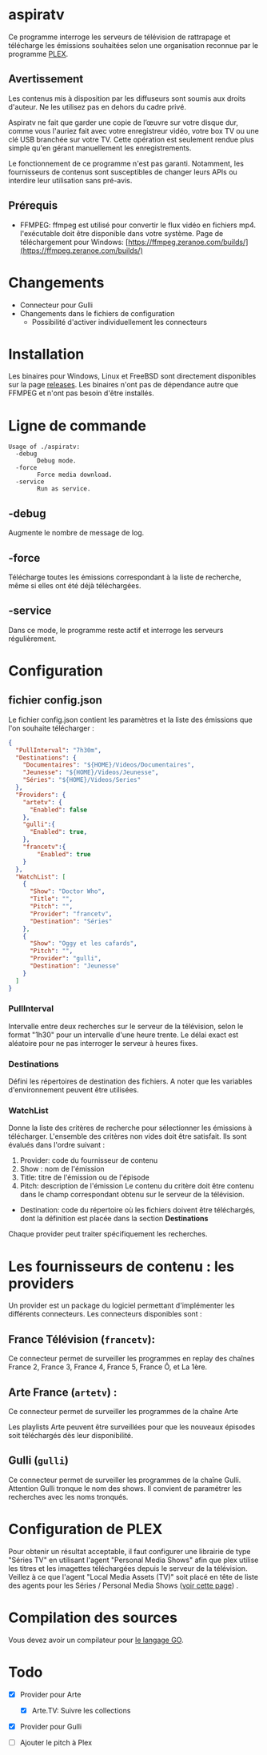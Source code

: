 # aspiratv

Ce programme interroge les serveurs de télévision de rattrapage et télécharge les émissions souhaitées selon une organisation reconnue par le programme [PLEX](https://www.plex.tv/).

## Avertissement
Les contenus mis à disposition par les diffuseurs sont soumis aux droits d'auteur. Ne les utilisez pas en dehors du cadre privé.

Aspiratv ne fait que garder une copie de l’œuvre sur votre disque dur, comme vous l'auriez fait avec votre enregistreur vidéo, votre box TV ou une clé USB branchée sur votre TV. Cette opération est seulement rendue plus simple qu'en gérant manuellement les enregistrements.

Le fonctionnement de ce programme n'est pas garanti. Notamment, les fournisseurs de contenus sont susceptibles de changer leurs APIs ou interdire leur utilisation sans pré-avis. 

## Prérequis

- FFMPEG: ffmpeg est utilisé pour convertir le flux vidéo en fichiers mp4. l'exécutable doit être disponible dans votre système. Page de téléchargement pour Windows: [https://ffmpeg.zeranoe.com/builds/](https://ffmpeg.zeranoe.com/builds/)

# Changements

- Connecteur pour Gulli
- Changements dans le fichiers de configuration
  - Possibilité d'activer individuellement les connecteurs


# Installation

Les binaires pour Windows, Linux et FreeBSD sont directement disponibles sur la page [releases](https://github.com/simulot/aspiratv/releases/latest). Les binaires n'ont pas de dépendance autre que FFMPEG et n'ont pas besoin d'être installés.

# Ligne de commande

```
Usage of ./aspiratv:
  -debug
        Debug mode.
  -force
        Force media download.
  -service
        Run as service.
```
## -debug
Augmente le nombre de message de log.

## -force
Télécharge toutes les émissions correspondant à la liste de recherche, même si elles ont été déjà téléchargées.

## -service
Dans ce mode, le programme reste actif et interroge les serveurs régulièrement.


# Configuration

## fichier **config.json**

Le fichier config.json contient les paramètres et la liste des émissions que l'on souhaite télécharger :

``` json
{
  "PullInterval": "7h30m",
  "Destinations": {
    "Documentaires": "${HOME}/Videos/Documentaires",
    "Jeunesse": "${HOME}/Videos/Jeunesse",
    "Séries": "${HOME}/Videos/Series"
  },
  "Providers": {
    "artetv": {
      "Enabled": false        
    },
    "gulli":{
      "Enabled": true,
    },
    "francetv":{
        "Enabled": true
    }
  },
  "WatchList": [
    {
      "Show": "Doctor Who", 
      "Title": "",
      "Pitch": "",
      "Provider": "francetv",
      "Destination": "Séries"
    },
    {
      "Show": "Oggy et les cafards",
      "Pitch": "",
      "Provider": "gulli",
      "Destination": "Jeunesse"
    }
  ]
}
```
### PullInterval
Intervalle entre deux recherches sur le serveur de la télévision, selon le format "1h30" pour un intervalle d'une heure trente.
Le délai exact est aléatoire pour ne pas interroger le serveur à heures fixes.

### Destinations
Défini les répertoires de destination des fichiers. A noter que les variables d'environnement peuvent être utilisées.

### WatchList
Donne la liste des critères de recherche pour sélectionner les émissions à télécharger. L'ensemble des critères non vides doit être satisfait. Ils sont évalués dans l'ordre suivant :
1. Provider: code du fournisseur de contenu
1. Show : nom de l'émission
1. Title: titre de l'émission ou de l'épisode
1. Pitch: description de l'émission
Le contenu du critère doit être contenu dans le champ correspondant obtenu sur le serveur de la télévision.

* Destination: code du répertoire où les fichiers doivent être téléchargés, dont la définition est placée dans la section  **Destinations**

Chaque provider peut traiter spécifiquement les recherches. 

# Les fournisseurs de contenu : les providers
Un provider est un package du logiciel permettant d'implémenter les différents connecteurs.
Les connecteurs disponibles sont :
## France Télévision (`francetv`):
  Ce connecteur permet de surveiller les programmes en replay des chaînes France 2, France 3, France 4, France 5, France Ô, et La 1ère.
## Arte France (`artetv`) :
  Ce connecteur permet de surveiller les programmes de la chaîne Arte
  
  Les playlists Arte peuvent être surveillées pour que les nouveaux épisodes soit téléchargés dès leur disponibilité. 
## Gulli (`gulli`)
  Ce connecteur permet de surveiller les programmes de la chaîne Gulli. Attention Gulli tronque le nom des shows. Il convient de paramétrer les recherches avec les noms tronqués. 

# Configuration de PLEX

Pour obtenir un résultat acceptable, il faut configurer une librairie de type "Séries TV" en utilisant l'agent "Personal Media Shows" afin que plex utilise les titres et les imagettes téléchargées depuis le serveur de la télévision. Veillez à ce que l'agent "Local Media Assets (TV)" soit placé en tête de liste des agents pour les Séries / Personal Media Shows ([voir cette page](https://support.plex.tv/articles/200265256-naming-home-series-media/)) . 


# Compilation des sources
Vous devez avoir un compilateur pour [le langage GO](https://golang.org/dl/).

# Todo

- [x] Provider pour Arte
  - [x] Arte.TV: Suivre les collections
- [X] Provider pour Gulli
- [ ] Ajouter le pitch à Plex


